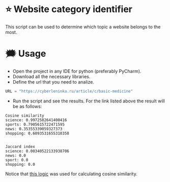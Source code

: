 # :star: Website category identifier

This script can be used to determine which topic a website belongs to the most.

# :right_anger_bubble: Usage

* Open the project in any IDE for python (preferably PyCharm).
* Download all the necessary libraries.
* Define the url that you need to analize.
```python
URL = "https://cyberleninka.ru/article/c/basic-medicine"
```
* Run the script and see the results. For the link listed above the result will be as follows:
```
Cosine similarity
science: 0.9972582641400416
sports: 0.7905615722471595
news: 0.35355339059327373
shopping: 0.6093531655310358


Jaccard index
science: 0.00340522133938706
news: 0.0
sport: 0.0
shopping: 0.0

```

Notice that [this logic](https://ru.stackoverflow.com/a/1261379) was used for calculating cosine similarity.
